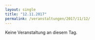 ```yaml
---
layout: single
title: "12.11.2017"
permalink: /veranstaltungen/2017/11/12/
---
```


Keine Veranstaltung an diesem Tag.
